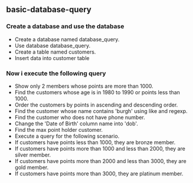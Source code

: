 ## basic-database-query

### Create a database and use the database
- Create a database named database_query.
- Use database database_query.
- Create a table named customers.
- Insert data into customer table

### Now i execute the following query

- Show only 2 members whose points are more than 1000.
- Find the customers whose age is in 1980 to 1990 or points less than 1000.
- Order the customers by points in ascending and descending order.
- Find the customer whose name contains 'burgh' using like and regexp.
- Find the customer who does not have phone number.
- Change the 'Date of Birth' column name into 'dob'.
- Find the max point holder customer.
- Execute a query for the following scenario.
- If customers have points less than 1000, they are bronze member.
- If customers have points more than 1000 and less than 2000, they are silver member.
- If customers have points more than 2000 and less than 3000, they are gold member.
- If customers have points more than 3000, they are platinum member.
